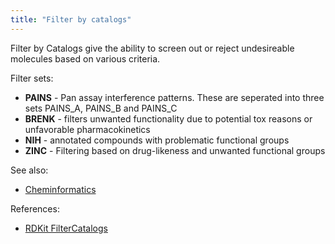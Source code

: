 ```yaml
---
title: "Filter by catalogs"
---
```


Filter by Catalogs give the ability to screen out or reject undesireable molecules based on various criteria.

Filter sets:

* **PAINS** - Pan assay interference patterns. These are seperated into three sets PAINS_A, PAINS_B and PAINS_C
* **BRENK** - filters unwanted functionality due to potential tox reasons or unfavorable pharmacokinetics
* **NIH** - annotated compounds with problematic functional groups
* **ZINC** - Filtering based on drug-likeness and unwanted functional groups

See also:

* [Cheminformatics](../chem.md)

References:

* [RDKit FilterCatalogs](https://github.com/rdkit/rdkit/blob/master/Code/GraphMol/FilterCatalog/README)
